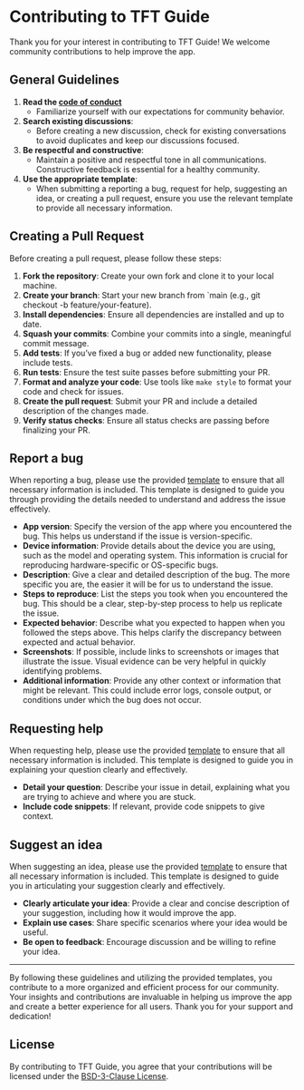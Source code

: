 # Contributing to TFT Guide

Thank you for your interest in contributing to TFT Guide! We welcome community contributions to help improve the app.

## General Guidelines

1. **Read the [code of conduct](CODE_OF_CONDUCT.md)**
    - Familiarize yourself with our expectations for community behavior.
2. **Search existing discussions**:
   - Before creating a new discussion, check for existing conversations to avoid duplicates and keep our discussions
     focused.
3. **Be respectful and constructive**:
    - Maintain a positive and respectful tone in all communications. Constructive feedback is essential for a healthy
      community.
4. **Use the appropriate template**:
    - When submitting a reporting a bug, request for help, suggesting an idea, or creating a pull request, ensure you
      use the relevant template to provide all necessary information.

## Creating a Pull Request

Before creating a pull request, please follow these steps:

1. **Fork the repository**: Create your own fork and clone it to your local machine.
2. **Create your branch**: Start your new branch from `main (e.g., git checkout -b feature/your-feature).
3. **Install dependencies**: Ensure all dependencies are installed and up to date.
4. **Squash your commits**: Combine your commits into a single, meaningful commit message.
5. **Add tests**: If you’ve fixed a bug or added new functionality, please include tests.
6. **Run tests**: Ensure the test suite passes before submitting your PR.
7. **Format and analyze your code**: Use tools like `make style` to format your code and check for issues.
8. **Create the pull request**: Submit your PR and include a detailed description of the changes made.
9. **Verify status checks**: Ensure all status checks are passing before finalizing your PR.

## Report a bug

When reporting a bug, please use the provided [template](.github/DISCUSSION_TEMPLATE/report-a-bug.yml) to ensure that
all necessary information is included. This template is designed to guide you through providing the details needed to
understand and address the issue effectively.

- **App version**: Specify the version of the app where you encountered the bug. This helps us understand if the issue
  is version-specific.
- **Device information**: Provide details about the device you are using, such as the model and operating system. This
  information is crucial for reproducing hardware-specific or OS-specific bugs.
- **Description**: Give a clear and detailed description of the bug. The more specific you are, the easier it will be
  for us to understand the issue.
- **Steps to reproduce**: List the steps you took when you encountered the bug. This should be a clear, step-by-step
  process to help us replicate the issue.
- **Expected behavior**: Describe what you expected to happen when you followed the steps above. This helps clarify the
  discrepancy between expected and actual behavior.
- **Screenshots**: If possible, include links to screenshots or images that illustrate the issue. Visual evidence can be
  very helpful in quickly identifying problems.
- **Additional information**: Provide any other context or information that might be relevant. This could include error
  logs, console output, or conditions under which the bug does not occur.

## Requesting help

When requesting help, please use the provided [template](.github/DISCUSSION_TEMPLATE/request-help.yml) to ensure that
all necessary information is included. This template is designed to guide you in explaining your question clearly and
effectively.

- **Detail your question**: Describe your issue in detail, explaining what you are trying to achieve and where you are
  stuck.
- **Include code snippets**: If relevant, provide code snippets to give context.

## Suggest an idea

When suggesting an idea, please use the provided [template](.github/DISCUSSION_TEMPLATE/suggest-an-idea.yml) to ensure
that all necessary information is included. This template is designed to guide you in articulating your suggestion
clearly and effectively.

- **Clearly articulate your idea**: Provide a clear and concise description of your suggestion, including how it would
  improve the app.
- **Explain use cases**: Share specific scenarios where your idea would be useful.
- **Be open to feedback**: Encourage discussion and be willing to refine your idea.

---

By following these guidelines and utilizing the provided templates, you contribute to a more organized and efficient
process for our community. Your insights and contributions are invaluable in helping us improve the app and create a
better experience for all users. Thank you for your support and dedication!

## License

By contributing to TFT Guide, you agree that your contributions will be licensed under
the [BSD-3-Clause License](LICENSE).